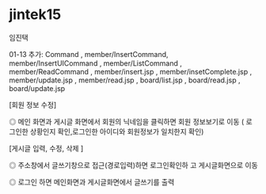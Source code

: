 # jintek15
임진택

01-13 
추가: Command , member/InsertCommand, 
member/InsertUICommand , member/ListCommand , member/ReadCommand ,
member/insert.jsp , member/insetComplete.jsp , member/update.jsp , member/read.jsp , 
board/list.jsp , board/read.jsp , board/update.jsp

[회원 정보 수정]

◎ 메인 화면과 게시글 화면에서 회원의 닉네임을 클릭하면 회원
   정보보기로 이동 ( 로그인한 상황인지 확인,로그인한 아이디와
   회원정보가 일치한지 확인)


[게시글 입력, 수정, 삭제 ]

◎ 주소창에서 글쓰기창으로 접근(경로입력)하면 로그인확인하
   고 게시글화면으로 이동

◎ 로그인 하면 메인화면과 게시글화면에서 글쓰기를 출력
